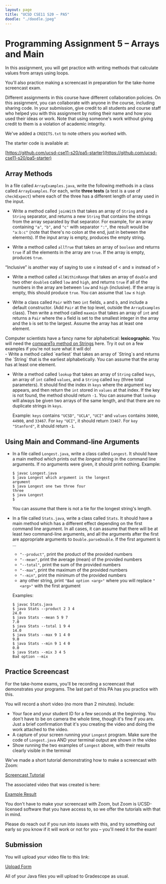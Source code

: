 ```yaml
---
layout: page
title: "UCSD CSE11 S20 – PA5"
doodle: "./doodle.jpeg"
---
```


# Programming Assignment 5 – Arrays and Main

In this assignment, you will get practice with writing methods that calculate
values from arrays using loops.

You'll also practice making a screencast in preparation for the take-home
screencast exam.

Different assignments in this course have different collaboration policies. On
this assignment, you can collaborate with anyone in the course, including
sharing code. In your submission, give credit to all students and course staff
who helped you with this assignment by noting their name and how you used their
ideas or work. Note that using someone's work without giving credit to them is
a violation of academic integrity.

We've added a `CREDITS.txt` to note others you worked with.

The starter code is available at:

[https://github.com/ucsd-cse11-s20/pa5-starter](https://github.com/ucsd-cse11-s20/pa5-starter)

## Array Methods

In a file called `ArrayExamples.java`, write the following methods in a class
called `ArrayExamples`. For each, write **three tests** (a test is a use of
`checkExpect`) where each of the three has a different length of array used
in the input.

- Write a method called `joinWith` that takes an array of `String` and a
`String` separator, and returns a new `String` that contains the strings from
the array separated by that separator. For example, for an array containing
`"a"`, `"b"`, and `"c"` with separator `":"`, the result would be `"a:b:c"`
(note that there's no colon at the end, just in between the elements). If the
input array is empty, produces the empty string.

- Write a method called `allTrue` that takes an array of `boolean` and
returns `true` if all the elements in the array are `true`. If the array is
empty, produces `true`.

<div class='sidenote'>“Inclusive” is another way of saying to use ≤ instead
of &lt; and ≥ instead of &gt;</div>

- Write a method called `allWithinRange` that takes an array of `double` and
two other `double`s called `low` and `high`, and returns `true` if all of the
numbers in the array are between `low` and `high` (inclusive). If the array
is empty, this should produce `true`. You can assume that `low` ≤ `high`

- Write a class called `Pair` with two `int` fields, `a` and `b`, and include
a default constructor. (Add `Pair` at the top level, outside the
`ArrayExamples` class). Then write a method called `maxmin` that takes an
array of `int` and returns a `Pair` where the `a` field is set to the
smallest integer in the array and the `b` is set to the largest. Assume the
array has at least one element.

<div class='sidenote'>Computer scientists have a fancy name for alphabetical:
<b>lexicographic</b>. You will need the <a href="https://docs.oracle.com/en/java/javase/13/docs/api/java.base/java/lang/String.html#compareTo(java.lang.String)">compareTo method on Strings</a> here. Try it out on a few examples if you're not sure what it will do!</div>
- Write a method called `earliest` that takes an array of `String`s and
returns the `String` that is the earliest alphabetically. You can assume that
the array has at least one element.

- Write a method called `lookup` that takes an array of `String` called
`keys`, an array of `int` called `values`, and a `String` called `key` (three
total parameters). It should find the index in `keys` where the argument
`key` appears, and then return the `int` stored in `values` at that index. If
the key is not found, the method should return `-1`. You can assume that
`lookup` will always be given two arrays of the same length, and that there
are no duplicate strings in `keys`.

  Example: `keys` contains `"UCSD"`, `"UCLA"`, `"UCI"` and `values` contains
  `36000`, `44900`, and `33467`. For `key` `"UCI"`, it should return `33467`.
  For `key` `"Stanford"`, it should return `-1`.

## Using Main and Command-line Arguments

- In a file called `Longest.java`, write a class called `Longest`. It should
have a main method which prints out the _longest_ string in the command line
arguments. If no arguments were given, it should print nothing. Example:

  ```
  $ javac Longest.java
  $ java Longest which argument is the longest
  argument
  $ java Longest one two three four
  three
  $ java Longest
  $
  ```

  You can assume that there is not a tie for the longest string's length.

- In a file called `Stats.java`, write a class called `Stats`. It should have
a main method which has a different effect depending on the first command
line argument. In all cases, it can assume that there will be at least _two_
command-line arguments, and all the arguments after the first are appropriate
arguments to `Double.parseDouble`. If the first argument is ...

  - `"--product"`, print the product of the provided numbers
  - `"--mean"`, print the average (mean) of the provided numbers
  - `"--total"`, print the sum of the provided numbers
  - `"--max"`, print the maximum of the provided numbers
  - `"--min"`, print the minimum of the provided numbers
  - any other string, print `"Bad option <arg>"` where you will replace
  `"<arg>"` with the first argument

  Examples:

  ```
  $ javac Stats.java
  $ java Stats --product 2 3 4
  24.0
  $ java Stats --mean 5 9 7
  7.0
  $ java Stats --total 1 9 4
  14.0
  $ java Stats --max 9 1 4 0
  9.0
  $ java Stats --min 9 1 4 0
  0.0
  $ java Stats --mix 3 4 5
  Bad option --mix
  ```


## Practice Screencast

For the take-home exams, you'll be recording a screencast that demonstrates
your programs. The last part of this PA has you practice with this.

You will record a short video (no more than 2 minutes). Include:

- Your face and your student ID for a few seconds at the beginning. You don't
have to be on camera the whole time, though it's fine if you are. Just a
brief confirmation that it's you creating the video and doing the work
attached to the video.
- A capture of your screen running your `Longest` program. Make sure the code
of `Longest.java` AND your terminal output are shown in the video
- Show running the two examples of `Longest` above, with their results
clearly visible in the terminal

We've made a short tutorial demonstrating how to make a screencast with Zoom:

[Screencast Tutorial](https://drive.google.com/open?id=1KROMAQuTCk40zwrEFotlYSJJQdcG_GUU)

The associated video that was created is here:

[Example Result](https://drive.google.com/open?id=1MxJN6CQcXqIbOekDYMxjh7mTt1TyRVMl)

You don't have to make your screencast with Zoom, but Zoom is UCSD-licensed
software that you have access to, so we offer the tutorials with that in
mind.

Please do reach out if you run into issues with this, and try something out
early so you know if it will work or not for you – you'll need it for the
exam!

## Submission

You will upload your video file to this link:

[Upload Form](https://docs.google.com/forms/d/e/1FAIpQLSds1_f-nDU5qq1qBadNM5_NN01adgv2CDqlGnSpM0ncWuQogw/viewform)

All of your Java files you will upload to Gradescope as usual.
